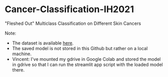 # Cancer-Classification-IH2021
"Fleshed Out"
Multiclass Classification on Different Skin Cancers

Note: 
- The dataset is available [here](https://www.kaggle.com/andrewmvd/isic-2019).
- The saved model is not stored in this Github but rather on a local machine.
- Vincent: I've mounted my gdrive in Google Colab and stored the model in gdrive so that I can run the streamlit app script with the loaded model there.
